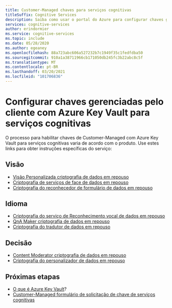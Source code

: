 ```yaml
---
title: Customer-Managed chaves para serviços cognitivas
titleSuffix: Cognitive Services
description: Saiba como usar o portal do Azure para configurar chaves gerenciadas pelo cliente com Azure Key Vault. As chaves gerenciadas pelo cliente permitem criar, girar, desabilitar e revogar controles de acesso.
services: cognitive-services
author: erindormier
ms.service: cognitive-services
ms.topic: include
ms.date: 05/28/2020
ms.author: egeaney
ms.openlocfilehash: 88a723abc606a527232b7c1949f35c1fedfdba50
ms.sourcegitcommit: 910a1a38711966cb171050db245fc3b22abc8c5f
ms.translationtype: MT
ms.contentlocale: pt-BR
ms.lasthandoff: 03/20/2021
ms.locfileid: "101706836"
---
```

# <a name="configure-customer-managed-keys-with-azure-key-vault-for-cognitive-services"></a>Configurar chaves gerenciadas pelo cliente com Azure Key Vault para serviços cognitivas

O processo para habilitar chaves de Customer-Managed com Azure Key Vault para serviços cognitivas varia de acordo com o produto. Use estes links para obter instruções específicas do serviço:

## <a name="vision"></a>Visão

* [Visão Personalizada criptografia de dados em repouso](../custom-vision-service/encrypt-data-at-rest.md)
* [Criptografia de serviços de face de dados em repouso](../face/encrypt-data-at-rest.md)
* [Criptografia do reconhecedor de formulário de dados em repouso](../form-recognizer/encrypt-data-at-rest.md)

## <a name="language"></a>Idioma

* [Criptografia do serviço de Reconhecimento vocal de dados em repouso](../LUIS/encrypt-data-at-rest.md)
* [QnA Maker criptografia de dados em repouso](../QnAMaker/encrypt-data-at-rest.md)
* [Criptografia do tradutor de dados em repouso](../translator/encrypt-data-at-rest.md)

## <a name="decision"></a>Decisão

* [Content Moderator criptografia de dados em repouso](../Content-Moderator/encrypt-data-at-rest.md)
* [Criptografia do personalizador de dados em repouso](../personalizer/encrypt-data-at-rest.md)

## <a name="next-steps"></a>Próximas etapas

* [O que é Azure Key Vault](../../key-vault/general/overview.md)?
* [Customer-Managed formulário de solicitação de chave de serviços cognitivas](https://aka.ms/cogsvc-cmk)